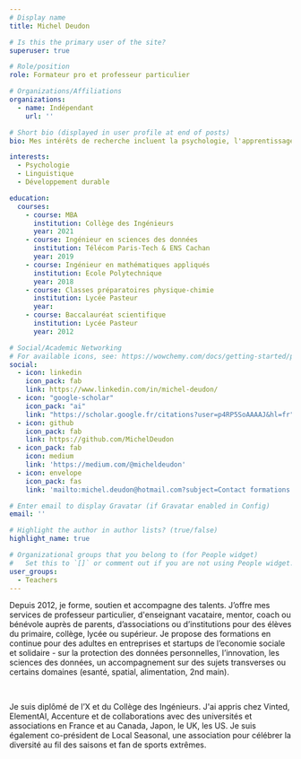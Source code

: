 ```yaml
---
# Display name
title: Michel Deudon

# Is this the primary user of the site?
superuser: true

# Role/position
role: Formateur pro et professeur particulier

# Organizations/Affiliations
organizations:
  - name: Indépendant
    url: ''

# Short bio (displayed in user profile at end of posts)
bio: Mes intérêts de recherche incluent la psychologie, l'apprentissage des langues et l'écologie.

interests:
  - Psychologie
  - Linguistique
  - Développement durable

education:
  courses:
    - course: MBA
      institution: Collège des Ingénieurs
      year: 2021
    - course: Ingénieur en sciences des données
      institution: Télécom Paris-Tech & ENS Cachan
      year: 2019
    - course: Ingénieur en mathématiques appliqués
      institution: Ecole Polytechnique
      year: 2018
    - course: Classes préparatoires physique-chimie
      institution: Lycée Pasteur
      year:
    - course: Baccalauréat scientifique
      institution: Lycée Pasteur
      year: 2012

# Social/Academic Networking
# For available icons, see: https://wowchemy.com/docs/getting-started/page-builder/#icons
social:
  - icon: linkedin
    icon_pack: fab
    link: https://www.linkedin.com/in/michel-deudon/
  - icon: "google-scholar"
    icon_pack: "ai"
    link: "https://scholar.google.fr/citations?user=p4RP5SoAAAAJ&hl=fr"
  - icon: github
    icon_pack: fab
    link: https://github.com/MichelDeudon
  - icon_pack: fab
    icon: medium
    link: 'https://medium.com/@micheldeudon'
  - icon: envelope
    icon_pack: fas
    link: 'mailto:michel.deudon@hotmail.com?subject=Contact formations'

# Enter email to display Gravatar (if Gravatar enabled in Config)
email: ''

# Highlight the author in author lists? (true/false)
highlight_name: true

# Organizational groups that you belong to (for People widget)
#   Set this to `[]` or comment out if you are not using People widget.
user_groups:
  - Teachers
---
```


Depuis 2012, je forme, soutien et accompagne des talents. J’offre mes services de professeur particulier, d'enseignant vacataire, mentor, coach ou bénévole auprès de parents, d’associations ou d’institutions pour des élèves du primaire, collège, lycée ou supérieur. Je propose des formations en continue pour des adultes en entreprises et startups de l’economie sociale et solidaire - sur la protection des données personnelles, l’innovation, les sciences des données, un accompagnement sur des sujets transverses ou certains domaines (esanté, spatial, alimentation, 2nd main).

<br>

Je suis diplômé de l’X et du Collège des Ingénieurs. J'ai appris chez Vinted, ElementAI, Accenture et de collaborations avec des universités et associations en France et au Canada, Japon, le UK, les US. Je suis également co-président de Local Seasonal, une association pour célébrer la diversité au fil des saisons et fan de sports extrêmes.